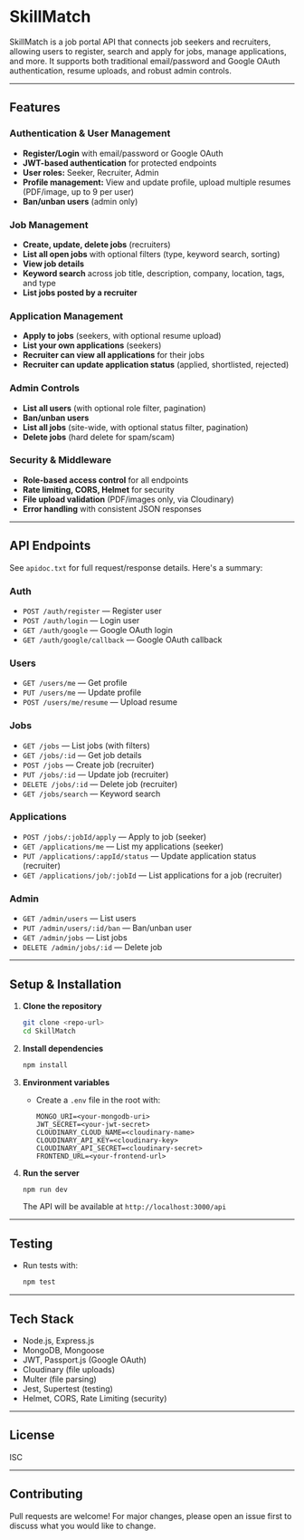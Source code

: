 # SkillMatch

SkillMatch is a job portal API that connects job seekers and recruiters, allowing users to register, search and apply for jobs, manage applications, and more. It supports both traditional email/password and Google OAuth authentication, resume uploads, and robust admin controls.

---

## Features

### Authentication & User Management
- **Register/Login** with email/password or Google OAuth
- **JWT-based authentication** for protected endpoints
- **User roles:** Seeker, Recruiter, Admin
- **Profile management:** View and update profile, upload multiple resumes (PDF/image, up to 9 per user)
- **Ban/unban users** (admin only)

### Job Management
- **Create, update, delete jobs** (recruiters)
- **List all open jobs** with optional filters (type, keyword search, sorting)
- **View job details**
- **Keyword search** across job title, description, company, location, tags, and type
- **List jobs posted by a recruiter**

### Application Management
- **Apply to jobs** (seekers, with optional resume upload)
- **List your own applications** (seekers)
- **Recruiter can view all applications** for their jobs
- **Recruiter can update application status** (applied, shortlisted, rejected)

### Admin Controls
- **List all users** (with optional role filter, pagination)
- **Ban/unban users**
- **List all jobs** (site-wide, with optional status filter, pagination)
- **Delete jobs** (hard delete for spam/scam)

### Security & Middleware
- **Role-based access control** for all endpoints
- **Rate limiting, CORS, Helmet** for security
- **File upload validation** (PDF/images only, via Cloudinary)
- **Error handling** with consistent JSON responses

---

## API Endpoints

See `apidoc.txt` for full request/response details. Here's a summary:

### Auth
- `POST /auth/register` — Register user
- `POST /auth/login` — Login user
- `GET /auth/google` — Google OAuth login
- `GET /auth/google/callback` — Google OAuth callback

### Users
- `GET /users/me` — Get profile
- `PUT /users/me` — Update profile
- `POST /users/me/resume` — Upload resume

### Jobs
- `GET /jobs` — List jobs (with filters)
- `GET /jobs/:id` — Get job details
- `POST /jobs` — Create job (recruiter)
- `PUT /jobs/:id` — Update job (recruiter)
- `DELETE /jobs/:id` — Delete job (recruiter)
- `GET /jobs/search` — Keyword search

### Applications
- `POST /jobs/:jobId/apply` — Apply to job (seeker)
- `GET /applications/me` — List my applications (seeker)
- `PUT /applications/:appId/status` — Update application status (recruiter)
- `GET /applications/job/:jobId` — List applications for a job (recruiter)

### Admin
- `GET /admin/users` — List users
- `PUT /admin/users/:id/ban` — Ban/unban user
- `GET /admin/jobs` — List jobs
- `DELETE /admin/jobs/:id` — Delete job

---

## Setup & Installation

1. **Clone the repository**
   ```bash
   git clone <repo-url>
   cd SkillMatch
   ```

2. **Install dependencies**
   ```bash
   npm install
   ```

3. **Environment variables**
   - Create a `.env` file in the root with:
     ```
     MONGO_URI=<your-mongodb-uri>
     JWT_SECRET=<your-jwt-secret>
     CLOUDINARY_CLOUD_NAME=<cloudinary-name>
     CLOUDINARY_API_KEY=<cloudinary-key>
     CLOUDINARY_API_SECRET=<cloudinary-secret>
     FRONTEND_URL=<your-frontend-url>
     ```

4. **Run the server**
   ```bash
   npm run dev
   ```
   The API will be available at `http://localhost:3000/api`

---

## Testing

- Run tests with:
  ```bash
  npm test
  ```

---

## Tech Stack

- Node.js, Express.js
- MongoDB, Mongoose
- JWT, Passport.js (Google OAuth)
- Cloudinary (file uploads)
- Multer (file parsing)
- Jest, Supertest (testing)
- Helmet, CORS, Rate Limiting (security)

---

## License

ISC

---

## Contributing

Pull requests are welcome! For major changes, please open an issue first to discuss what you would like to change. 